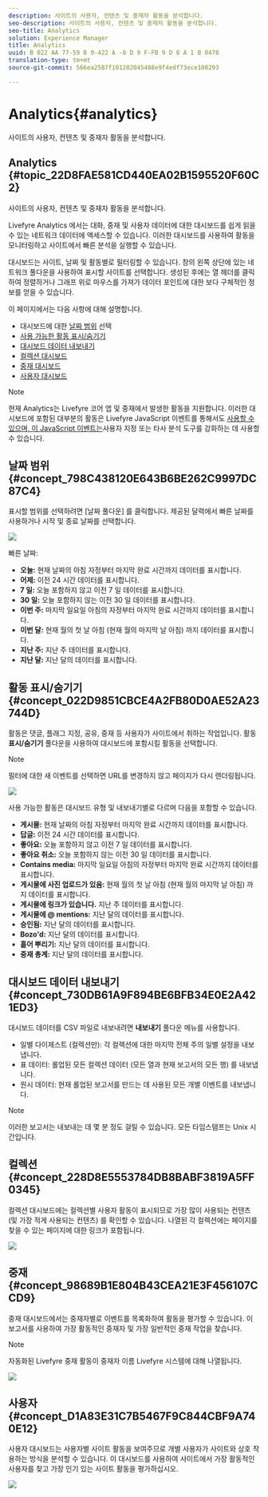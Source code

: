 ```yaml
---
description: 사이트의 사용자, 컨텐츠 및 중재자 활동을 분석합니다.
seo-description: 사이트의 사용자, 컨텐츠 및 중재자 활동을 분석합니다.
seo-title: Analytics
solution: Experience Manager
title: Analytics
uuid: B 022 AA 77-59 B 9-422 A -8 D 9 F-FB 9 D 8 A 1 B 0478
translation-type: tm+mt
source-git-commit: 566ea2587f101202045488e9f4edf73ece100293

---
```



# Analytics{#analytics}

사이트의 사용자, 컨텐츠 및 중재자 활동을 분석합니다.

## Analytics {#topic_22D8FAE581CD440EA02B1595520F60C2}

사이트의 사용자, 컨텐츠 및 중재자 활동을 분석합니다.

Livefyre Analytics 에서는 대화, 중재 및 사용자 데이터에 대한 대시보드를 쉽게 읽을 수 있는 네트워크 데이터에 액세스할 수 있습니다. 이러한 대시보드를 사용하여 활동을 모니터링하고 사이트에서 빠른 분석을 실행할 수 있습니다.

대시보드는 사이트, 날짜 및 활동별로 필터링할 수 있습니다. 창의 왼쪽 상단에 있는 네트워크 풀다운을 사용하여 표시할 사이트를 선택합니다. 생성된 후에는 열 헤더를 클릭하여 정렬하거나 그래프 위로 마우스를 가져가 데이터 포인트에 대한 보다 구체적인 정보를 얻을 수 있습니다.

이 페이지에서는 다음 사항에 대해 설명합니다.

* 대시보드에 대한 [날짜 범위](https://answers.livefyre.com/livefyre-studio-version-1/studio/analytics/#DateRange) 선택
* [사용 가능한 활동 표시/숨기기](https://answers.livefyre.com/livefyre-studio-version-1/studio/analytics/#ShowHideActivities)
* [대시보드 데이터 내보내기](https://answers.livefyre.com/livefyre-studio-version-1/studio/analytics/#ExportDashboardData)
* [컬렉션 대시보드](https://answers.livefyre.com/livefyre-studio-version-1/studio/analytics/#CollectionsDashboard)
* [중재 대시보드](https://answers.livefyre.com/livefyre-studio-version-1/studio/analytics/#ModerationDashboard)
* [사용자 대시보드](https://answers.livefyre.com/livefyre-studio-version-1/studio/analytics/#UsersDashboard)

>[!NOTE]
>
>현재 Analytics는 Livefyre 코어 앱 및 중재에서 발생한 활동을 지원합니다. 이러한 대시보드에 포함된 대부분의 활동은 Livefyre JavaScript 이벤트를 통해서도 [사용할 수 있으며, 이 JavaScript 이벤트는](https://answers.livefyre.com/developers/reference/app-customizations/javascript-events/)사용자 지정 또는 타사 분석 도구를 강화하는 데 사용할 수 있습니다.

## 날짜 범위 {#concept_798C438120E643B6BE262C9997DC87C4}

표시할 범위를 선택하려면 [날짜 풀다운] 를 클릭합니다. 제공된 달력에서 빠른 날짜를 사용하거나 시작 및 종료 날짜를 선택합니다.

![](assets/analytics-date-range.png)

빠른 날짜:

* **오늘:** 현재 날짜의 아침 자정부터 마지막 완료 시간까지 데이터를 표시합니다.
* **어제:** 이전 24 시간 데이터를 표시합니다.
* **7 일:** 오늘 포함하지 않고 이전 7 일 데이터를 표시합니다.
* **30 일:** 오늘 포함하지 않는 이전 30 일 데이터를 표시합니다.
* **이번 주:** 마지막 일요일 아침의 자정부터 마지막 완료 시간까지 데이터를 표시합니다.
* **이번 달:** 현재 월의 첫 날 아침 (현재 월의 마지막 날 아침) 까지 데이터를 표시합니다.
* **지난 주:** 지난 주 데이터를 표시합니다.
* **지난 달:** 지난 달의 데이터를 표시합니다.

## 활동 표시/숨기기 {#concept_022D9851CBCE4A2FB80D0AE52A23744D}

활동은 댓글, 플래그 지정, 공유, 중재 등 사용자가 사이트에서 취하는 작업입니다. 활동 **표시/숨기기** 풀다운을 사용하여 대시보드에 포함시킬 활동을 선택합니다.

>[!NOTE]
>
>필터에 대한 새 이벤트를 선택하면 URL를 변경하지 않고 페이지가 다시 렌더링됩니다.

![](assets/analytics-show-hide-activities.png)

사용 가능한 활동은 대시보드 유형 및 내보내기별로 다르며 다음을 포함할 수 있습니다.

* **게시물:** 현재 날짜의 아침 자정부터 마지막 완료 시간까지 데이터를 표시합니다.
* **답글:** 이전 24 시간 데이터를 표시합니다.
* **좋아요:** 오늘 포함하지 않고 이전 7 일 데이터를 표시합니다.
* **좋아요 취소:** 오늘 포함하지 않는 이전 30 일 데이터를 표시합니다.
* **Contains media:** 마지막 일요일 아침의 자정부터 마지막 완료 시간까지 데이터를 표시합니다.
* **게시물에 사진 업로드가 있음:** 현재 월의 첫 날 아침 (현재 월의 마지막 날 아침) 까지 데이터를 표시합니다.
* **게시물에 링크가 있습니다.** 지난 주 데이터를 표시합니다.
* **게시물에 @ mentions:** 지난 달의 데이터를 표시합니다.
* **승인됨:** 지난 달의 데이터를 표시합니다.
* **Bozo'd:** 지난 달의 데이터를 표시합니다.
* **흩어 뿌리기:** 지난 달의 데이터를 표시합니다.
* **중재 총계:** 지난 달의 데이터를 표시합니다.

## 대시보드 데이터 내보내기 {#concept_730DB61A9F894BE6BFB34E0E2A421ED3}

대시보드 데이터를 CSV 파일로 내보내려면 **내보내기** 풀다운 메뉴를 사용합니다.

* 일별 다이제스트 (컬렉션만): 각 컬렉션에 대한 마지막 전체 주의 일별 설정을 내보냅니다.
* 표 데이터: 롤업된 모든 컬렉션 데이터 (모든 열과 현재 보고서의 모든 행) 를 내보냅니다.
* 원시 데이터: 현재 롤업된 보고서를 만드는 데 사용된 모든 개별 이벤트를 내보냅니다.

>[!NOTE]
>
>이러한 보고서는 내보내는 데 몇 분 정도 걸릴 수 있습니다. 모든 타임스탬프는 Unix 시간입니다.

## 컬렉션 {#concept_228D8E5553784DB8BABF3819A5FF0345}

컬렉션 대시보드에는 컬렉션별 사용자 활동이 표시되므로 가장 많이 사용되는 컨텐츠 (및 가장 적게 사용되는 컨텐츠) 를 확인할 수 있습니다. 나열된 각 컬렉션에는 페이지를 찾을 수 있는 페이지에 대한 링크가 포함됩니다.

![](assets/analytics-collections.png)

## 중재 {#concept_98689B1E804B43CEA21E3F456107CCD9}

중재 대시보드에서는 중재자별로 이벤트를 목록화하여 활동을 평가할 수 있습니다. 이 보고서를 사용하여 가장 활동적인 중재자 및 가장 일반적인 중재 작업을 찾습니다.

>[!NOTE]
>
>자동화된 Livefyre 중재 활동이 중재자 이름 Livefyre 시스템에 대해 나열됩니다.

![](assets/analytics-moderation.png)

## 사용자 {#concept_D1A83E31C7B5467F9C844CBF9A740E12}

사용자 대시보드는 사용자별 사이트 활동을 보여주므로 개별 사용자가 사이트와 상호 작용하는 방식을 분석할 수 있습니다. 이 대시보드를 사용하여 사이트에서 가장 활동적인 사용자를 찾고 가장 인기 있는 사이트 활동을 평가하십시오.

![](assets/analytics-users.png)

